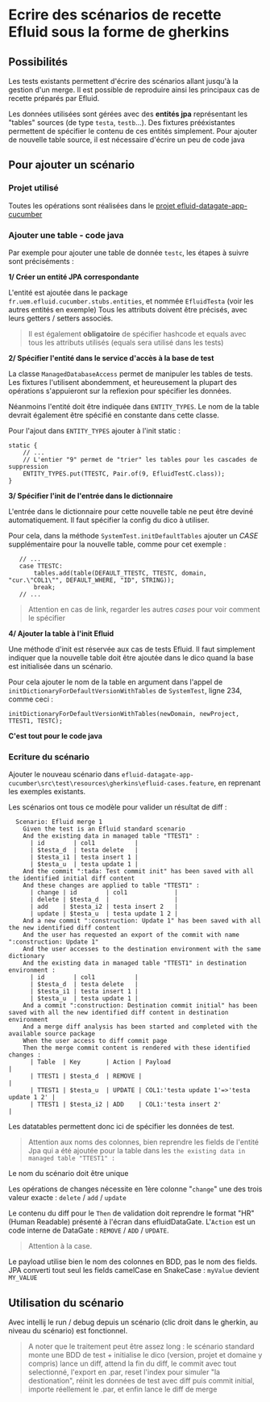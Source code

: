 # Ecrire des scénarios de recette Efluid sous la forme de gherkins

## Possibilités

Les tests existants permettent d'écrire des scénarios allant jusqu'à la gestion d'un merge. Il est possible de reproduire ainsi les principaux cas de recette préparés par Efluid.

Les données utilisées sont gérées avec des **entités jpa** représentant les "tables" sources (de type `testa`, `testb`...). Des fixtures prééxistantes permettent de spécifier le contenu de ces entités simplement. Pour ajouter de nouvelle table source, il est nécessaire d'écrire un peu de code java

## Pour ajouter un scénario

### Projet utilisé

Toutes les opérations sont réalisées dans le [projet efluid-datagate-app-cucumber](../efluid-datagate-app-cucumber/README.md)

### Ajouter une table - code java

Par exemple pour ajouter une table de donnée `testc`, les étapes à suivre sont préciséments :

**1/ Créer un entité JPA correspondante**

L'entité est ajoutée dans le package `fr.uem.efluid.cucumber.stubs.entities`, et nommée `EfluidTesta` (voir les autres entités en exemple)
Tous les attributs doivent être précisés, avec leurs getters / setters associés.

> Il est également **obligatoire** de spécifier hashcode et equals avec tous les attributs utilisés (equals sera utilisé dans les tests)

**2/ Spécifier l'entité dans le service d'accès à la base de test**

La classe `ManagedDatabaseAccess` permet de manipuler les tables de tests. Les fixtures l'utilisent abondemment, et heureusement la plupart des opérations s'appuieront sur la reflexion pour spécifier les données. 

Néanmoins l'entité doit être indiquée dans `ENTITY_TYPES`. Le nom de la table devrait également être spécifié en constante dans cette classe.

Pour l'ajout dans `ENTITY_TYPES` ajouter à l'init static :

```
static {
    // ...
    // L'entier "9" permet de "trier" les tables pour les cascades de suppression
    ENTITY_TYPES.put(TTESTC, Pair.of(9, EfluidTestC.class));
}
``` 

**3/ Spécifier l'init de l'entrée dans le dictionnaire**

L'entrée dans le dictionnaire pour cette nouvelle table ne peut être deviné automatiquement. Il faut spécifier la config du dico à utiliser.

Pour cela, dans la méthode `SystemTest.initDefaultTables` ajouter un *CASE* supplémentaire pour la nouvelle table, comme pour cet exemple : 

```
   // ...
   case TTESTC:
       tables.add(table(DEFAULT_TTESTC, TTESTC, domain, "cur.\"COL1\"", DEFAULT_WHERE, "ID", STRING));
       break;
   // ...
```

> Attention en cas de link, regarder les autres *cases* pour voir comment le spécifier

**4/ Ajouter la table à l'init Efluid**

Une méthode d'init est réservée aux cas de tests Efluid. Il faut simplement indiquer que la nouvelle table doit être ajoutée dans le dico quand la base est initialisée dans un scénario.

Pour cela ajouter le nom de la table en argument dans l'appel de `initDictionaryForDefaultVersionWithTables` de `SystemTest`, ligne 234, comme ceci : 

```
initDictionaryForDefaultVersionWithTables(newDomain, newProject, TTEST1, TESTC);
```

**C'est tout pour le code java**

### Ecriture du scénario

Ajouter le nouveau scénario dans `efluid-datagate-app-cucumber\src\test\resources\gherkins\efluid-cases.feature`, en reprenant les exemples existants.

Les scénarios ont tous ce modèle pour valider un résultat de diff : 

```
  Scenario: Efluid merge 1
    Given the test is an Efluid standard scenario
    And the existing data in managed table "TTEST1" :
      | id        | col1           |
      | $testa_d  | testa delete   |
      | $testa_i1 | testa insert 1 |
      | $testa_u  | testa update 1 |
    And the commit ":tada: Test commit init" has been saved with all the identified initial diff content
    And these changes are applied to table "TTEST1" :
      | change | id        | col1             |
      | delete | $testa_d  |                  |
      | add    | $testa_i2 | testa insert 2   |
      | update | $testa_u  | testa update 1 2 |
    And a new commit ":construction: Update 1" has been saved with all the new identified diff content
    And the user has requested an export of the commit with name ":construction: Update 1"
    And the user accesses to the destination environment with the same dictionary
    And the existing data in managed table "TTEST1" in destination environment :
      | id        | col1           |
      | $testa_d  | testa delete   |
      | $testa_i1 | testa insert 1 |
      | $testa_u  | testa update 1 |
    And a commit ":construction: Destination commit initial" has been saved with all the new identified diff content in destination environment
    And a merge diff analysis has been started and completed with the available source package
    When the user access to diff commit page
    Then the merge commit content is rendered with these identified changes :
      | Table  | Key       | Action | Payload                                   |
      | TTEST1 | $testa_d  | REMOVE |                                           |
      | TTEST1 | $testa_u  | UPDATE | COL1:'testa update 1'=>'testa update 1 2' |
      | TTEST1 | $testa_i2 | ADD    | COL1:'testa insert 2'                     |
```

Les datatables permettent donc ici de spécifier les données de test.

> Attention aux noms des colonnes, bien reprendre les fields de l'entité Jpa qui a été ajoutée pour la table dans les `the existing data in managed table "TTEST1" :`

Le nom du scénario doit être unique

Les opérations de changes nécessite en 1ère colonne "`change`" une des trois valeur exacte : `delete` / `add` / `update`

Le contenu du diff pour le `Then` de validation doit reprendre le format "HR" (Human Readable) présenté à l'écran dans efluidDataGate. L'`Action` est un code interne de DataGate : `REMOVE` / `ADD` / `UPDATE`.

> Attention à la case.

Le payload utilise bien le nom des colonnes en BDD, pas le nom des fields. JPA converti tout seul les fields camelCase en SnakeCase : `myValue` devient `MY_VALUE`

## Utilisation du scénario

Avec intellij le run / debug depuis un scénario (clic droit dans le gherkin, au niveau du scénario) est fonctionnel.

> A noter que le traitement peut être assez long : le scénario standard monte une BDD de test + initialise le dico (version, projet et domaine y compris)
 lance un diff, attend la fin du diff, le commit avec tout selectionné, l'export en .par, reset l'index pour simuler 
 "la destionation", réinit les données de test avec diff puis commit initial, importe réellement le .par, 
 et enfin lance le diff de merge

